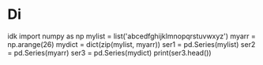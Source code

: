 # Di
idk
import numpy as np
mylist = list('abcedfghijklmnopqrstuvwxyz')
myarr = np.arange(26)
mydict = dict(zip(mylist, myarr))
ser1 = pd.Series(mylist)
ser2 = pd.Series(myarr)
ser3 = pd.Series(mydict)
print(ser3.head())
